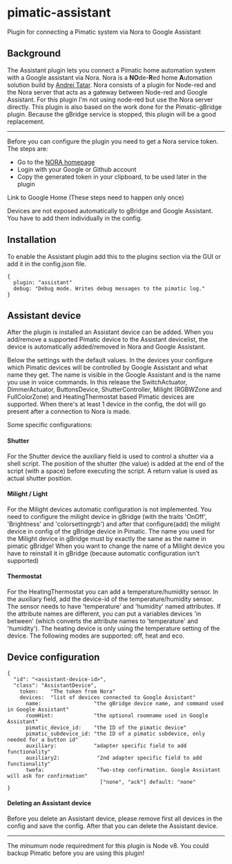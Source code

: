 # pimatic-assistant
Plugin for connecting a Pimatic system via Nora to Google Assistant

Background
---
The Assistant plugin lets you connect a Pimatic home automation system with a Google assistant via Nora.
Nora is a **NO**de-**R**ed home **A**utomation solution build by [Andrei Tatar](https://github.com/andrei-tatar). Nora consists of a plugin for Node-red and the Nora server that acts as a gateway between Node-red and Google Assistant.
For this plugin I'm not using node-red but use the Nora server directly.
This plugin is also based on the work done for the Pimatic-gBridge plugin. Because the gBridge service is stopped, this plugin will be a good replacement.

---

Before you can configure the plugin you need to get a Nora service token. The steps are:

- Go to the [NORA homepage](https://node-red-google-home.herokuapp.com/)
- Login with your Google or Github account
- Copy the generated token in your clipboard, to be used later in the plugin



Link to Google Home (These steps need to happen only once)


Devices are not exposed automatically to gBridge and Google Assistant. You have to add them individually in the config.


Installation
------------
To enable the Assistant plugin add this to the plugins section via the GUI or add it in the config.json file.

```
{
  plugin: "assistant"
  debug: "Debug mode. Writes debug messages to the pimatic log."
}
```

Assistant device
-----------------
After the plugin is installed an Assistant device can be added. When you add/remove a supported Pimatic device to the Assistant devicelist, the device is automatically added/removed in Nora and Google Assistant.

Below the settings with the default values. In the devices your configure which Pimatic devices will be controlled by Google Assistant and what name they get. The name is visible in the Google Assistant and is the name you use in voice commands.
In this release the SwitchActuator, DimmerActuator, ButtonsDevice, ShutterController, Milight (RGBWZone and FullColorZone) and HeatingThermostat based Pimatic devices are supported.
When there's at least 1 device in the config, the dot will go present after a connection to Nora is made.

Some specific configurations:
#### Shutter
For the Shutter device the auxiliary field is used to control a shutter via a shell script. The position of the shutter (the value) is added at the end of the script (with a space) before executing the script. A return value is used as actual shutter position.

#### Milight / Light
For the Milight devices automatic configuration is not implemented. You need to configure the milight device in gBridge (with the traits 'OnOff', 'Brightness' and 'colorsettingrgb') and after that configure(add) the milight device in config of the gBridge device in Pimatic. The name you used for the Milight device in gBridge must by exactly the same as the name in pimatic gBridge! When you want to change the name of a Milight device you have to reinstall it in gBridge (because automatic configuration isn't supported)

#### Thermostat
For the HeatingThermostat you can add a temperature/humidity sensor. In the auxiliary field, add the device-id of the temperature/humidity sensor. The sensor needs to have 'temperature' and 'humidity' named attributes. If the attribute names are different, you can put a variables devices 'in between' (which converts the attribute names to 'temperature' and 'humidity').
The heating device is only using the temperature setting of the device.
The following modes are supported: off, heat and eco.


Device configuration
-----------------

```
{
  "id": "<assistant-device-id>",
  "class": "AssistantDevice",
  	token:    "The token from Nora"
    devices:  "list of devices connected to Google Assistant"
      name:                 "the gBridge device name, and command used in Google Assistant"
      roomHint:				"the optional roomname used in Google Assistant"
      pimatic_device_id:    "the ID of the pimatic device"
      pimatic_subdevice_id: "the ID of a pimatic subdevice, only needed for a button id"
      auxiliary:            "adapter specific field to add functionality"
      auxiliary2:            "2nd adapter specific field to add functionality"
      twofa:                 "Two-step confirmation. Google Assistant will ask for confirmation"
                              ["none", "ack"] default: "none"
}
```

#### Deleting an Assistant device
Before you delete an Assistant device, please remove first all devices in the config and save the config. After that you can delete the Assistant device.

-----------------

The minumum node requiredment for this plugin is Node v8. You could backup Pimatic before you are using this plugin!
